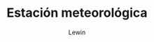 ---
author: "Lewin"
icon: "🌩️"
title: "Estación meteorológica"
description: "Microcontrolador con sensores de condiciones ambientales en tiempo real."
resources:
- src: questions.pdf
  title: File
---